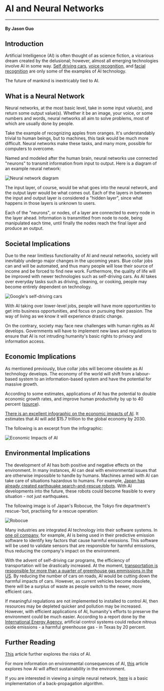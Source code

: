 # AI and Neural Networks
-------
#### By Jason Guo

Introduction
---
Artificial Intelligence (AI) is often thought of as science fiction, a vicarious dream created by the delusional; however, almost all emerging technologies involve AI in some way. [Self driving cars](http://www.businessinsider.com/heres-what-the-future-of-self-driving-cars-realistically-looks-like-2017-7), [voice recognition](https://medium.com/swlh/5-reasons-why-google-assistant-is-the-future-of-ai-11a07b64f981), and [facial recognition](https://www.techemergence.com/facial-recognition-applications/) are only some of the examples of AI technology.  

The future of mankind is inextricably tied to AI.

What is a Neural Network
---
Neural networks, at the most basic level, take in some input value(s), and return some output value(s). Whether it be an image, your voice, or some numbers and words, neural networks all aim to solve problems, most of which are usually done by people.   

Take the example of recognizing apples from oranges. It's understandably trivial to human beings, but to machines, this task would be much more difficult. Neural networks make these tasks, and many more, possible for computers to overcome.

Named and modeled after the human brain, neural networks use connected "neurons" to transmit information from input to output. Here is a diagram of an example neural network:

![Neural network diagram](https://www.pyimagesearch.com/wp-content/uploads/2016/08/simple_neural_network_header.jpg)

The input layer, of course, would be what goes into the neural network, and the output layer would be what comes out. Each of the layers in between the input and output layer is considered a "hidden layer", since what happens in those layers is unknown to users.

Each of the "neurons", or nodes, of a layer are connected to every node in the layer ahead. Information is transmitted from node to node, being manipulated each time, until finally the nodes reach the final layer and produce an output.

Societal Implications
---

Due to the near limitless functionality of AI and neural networks, society will inevitably undergo major changes in the upcoming years. Blue collar jobs can and will be automated, and thus many people will lose their source of income and be forced to find new work. Furthermore, the quality of life will be improved with newer technologies such as self-driving cars. As AI takes over everyday tasks such as driving, cleaning, or cooking, people may become entirely dependent on technology.

![Google's self-driving cars](https://media.wired.com/photos/5a6fc80dccd431780f2274c1/master/w_2400,c_limit/GooglePrius.jpg)


With AI taking over lower-level jobs, people will have more opportunities to get into business opportunities, and focus on pursuing their passion. The way of living as we know it will experience drastic change.

On the contrary, society may face new challenges with human rights as AI develops. Governments will have to implement new laws and regulations to ensure that AI is not intruding humanity's basic rights to privacy and information access.

Economic Implications
---

As mentioned previously, blue collar jobs will become obsolete as AI technology develops. The economy of the world will shift from a labour-based system to an information-based system and have the potential for massive growth.

According to some estimates, applications of AI has the potential to double economic growth rates, and improve human productivity by up to 40 percent ([source](https://www.techemergence.com/the-economic-impact-of-artificial-intelligence-an-interview-with-accentures-cto/)).

[There is an excellent infographic on the economic impacts of AI](http://www.businessinsider.com/infographic-ai-effect-on-economy-2017-8). It estimates that AI will add $15.7 trillion to the global economy by 2030.

The following is an excerpt from the infographic:

![Economic Impacts of AI](https://i.imgur.com/ZH0NrJy.jpg)

Environmental Implications
---

The development of AI has both positive and negative effects on the environment. In many instances, AI can deal with environmental issues that are otherwise impossible to handle by humans. Machines armed with AI can take care of situations hazardous to humans. For example, [Japan has already created earthquake search-and-rescue robots](https://www.popsci.com/technology/article/2011-03/six-robots-could-shape-future-earthquake-search-and-rescue). With AI developments into the future, these robots could become feasible to every situation - not just earthquakes.

The following image is of Japan's Robocue, the Tokyo fire department's rescue-'bot, practising for a rescue operation:

![Robocue](https://www.popsci.com/sites/popsci.com/files/styles/655_1x_/public/import/2013/images/2011/03/save_robot_970_1.jpg?itok=EIMQZXuo)

Many industries are integrated AI technology into their software systems. In [one oil company](http://new.abb.com/control-systems/industry-specific-solutions/oil-gas-and-petrochemicals/using-artificial-intelligence-to-reduce-environmental-impact), for example, AI is being used in their predictive emission software to identify key factors that cause harmful emissions. This software will be used to validate sensors that are responsible for harmful emissions, thus reducing the company's impact on the environment.

With the advent of self-driving car programs, the efficiency of transportation will be drastically increased. At the moment, [transportation is responsible for more than a quarter of greenhouse gas emmissions in the US](https://www.epa.gov/ghgemissions/sources-greenhouse-gas-emissions). By reducing the number of cars on roads, AI would be cutting down the harmful impacts of cars. However, as current vehicles become obsolete, there will be a surplus of waste as people switch to the newer, more efficient cars. 

If meaningful regulations are not implemented to installed to control AI, then resources may be depleted quicker and pollution may be increased. However, with efficient applications of AI, humanity's efforts to preserve the environment could be much easier. According to a report done by the [International Energy Agency](http://www.iea-coal.org.uk/documents/83703/9401/Advanced-sensors-and-smart-controls-for-coal-fired-power-plant,-CCC/251), artificial control systems could reduce nitrous oxide emissions - a harmful greenhouse gas - in Texas by 20 percent.

Further Reading
---
[This](https://techcrunch.com/2016/03/21/exploring-the-risks-of-artificial-intelligence/) article further explores the risks of AI. 

For more information on environmental consequences of AI, [this](https://www.greenbiz.com/article/what-artificial-intelligence-means-sustainability) article explores how AI will affect sustainability in the environment.

If you are interested in viewing a simple neural network, [here](https://github.com/JasonYG/Immunotherapy-Neural-Network) is a basic implementation of a back-propagation algorithm.